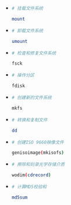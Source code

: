 + ```bash
  # 挂载文件系统
  
  mount
  ```

+ ```bash
  # 卸载文件系统
  
  umount
  ```

+ ```bash
  # 检查和修复文件系统
  
  fsck
  ```

+ ```bash
  # 操作分区
  
  fdisk
  ```

+ ```bash
  # 创建新的文件系统
  
  mkfs
  ```

+ ```bash
  # 转换和复制文件
  
  dd
  ```

+ ```bash
  # 创建ISO 9660映像文件
  
  genisoimage(mkisofs)
  ```

+ ```bash
  # 擦除和刻录光学存储介质
  
  wodim(cdrecord)
  ```

+ ```bash
  # 计算MD5校验和
  
  md5sum
  ```